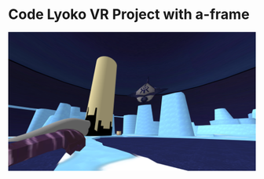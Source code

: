 # Code Lyoko VR Project with a-frame

![alt text](https://raw.githubusercontent.com/grotadmorv/CodeLyokoVR/master/assets/img/screen2.png)
